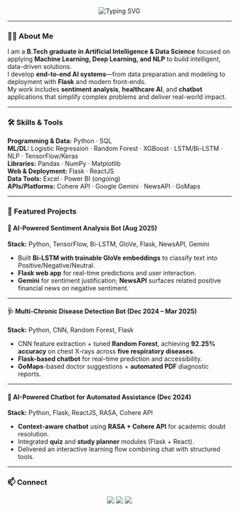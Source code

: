 <!-- Profile README -->

<!-- Typing animation header (subtle, professional) -->
<p align="center">
  <img src="https://readme-typing-svg.herokuapp.com?size=24&center=true&vCenter=true&width=700&lines=I'm+M+Bhargav+Vijay;AI+%26+Data+Science+enthusiasist;Turning+Data+into+Insights" alt="Typing SVG" />
</p>

---

### 👨‍💻 About Me
I am a **B.Tech graduate in Artificial Intelligence & Data Science** focused on applying **Machine Learning, Deep Learning, and NLP** to build intelligent, data-driven solutions.  
I develop **end-to-end AI systems**—from data preparation and modeling to deployment with **Flask** and modern front-ends.  
My work includes **sentiment analysis**, **healthcare AI**, and **chatbot** applications that simplify complex problems and deliver real-world impact.

---

### 🛠️ Skills & Tools
**Programming & Data:** Python · SQL  
**ML/DL:** Logistic Regression · Random Forest · XGBoost · LSTM/Bi-LSTM · NLP · TensorFlow/Keras  
**Libraries:** Pandas · NumPy · Matplotlib  
**Web & Deployment:** Flask · ReactJS  
**Data Tools:** Excel · Power BI (ongoing)  
**APIs/Platforms:** Cohere API · Google Gemini · NewsAPI · GoMaps

---

### 🚀 Featured Projects

#### 📰 AI-Powered Sentiment Analysis Bot (Aug 2025)
**Stack:** Python, TensorFlow, Bi-LSTM, GloVe, Flask, NewsAPI, Gemini  
- Built **Bi-LSTM with trainable GloVe embeddings** to classify text into Positive/Negative/Neutral.  
- **Flask web app** for real-time predictions and user interaction.  
- **Gemini** for sentiment justification; **NewsAPI** surfaces related positive financial news on negative sentiment.

---

#### 🩺 Multi-Chronic Disease Detection Bot (Dec 2024 – Mar 2025)
**Stack:** Python, CNN, Random Forest, Flask  
- CNN feature extraction + tuned **Random Forest**, achieving **92.25% accuracy** on chest X-rays across **five respiratory diseases**.  
- **Flask-based chatbot** for real-time prediction and accessibility.  
- **GoMaps**-based doctor suggestions + **automated PDF** diagnostic reports.

---

#### 🤖 AI-Powered Chatbot for Automated Assistance (Dec 2024)
**Stack:** Python, Flask, ReactJS, RASA, Cohere API  
- **Context-aware chatbot** using **RASA + Cohere API** for academic doubt resolution.  
- Integrated **quiz** and **study planner** modules (Flask + React).  
- Delivered an interactive learning flow combining chat with structured tools.

---

### 📫 Connect
<p align="center">
  <a href="mailto:bhargavvijaymaddugaru@gmail.com"><img src="https://img.shields.io/badge/Email-bhargavvijaymaddugaru%40gmail.com-D14836?style=for-the-badge&logo=gmail&logoColor=white" /></a>
  <a href="https://www.linkedin.com/in/maddugarubhargav"><img src="https://img.shields.io/badge/LinkedIn-maddugarubhargav-0077B5?style=for-the-badge&logo=linkedin&logoColor=white" /></a>
  <a href="https://github.com/bhargav86688"><img src="https://img.shields.io/badge/GitHub-bhargav86688-181717?style=for-the-badge&logo=github&logoColor=white" /></a>
</p>
